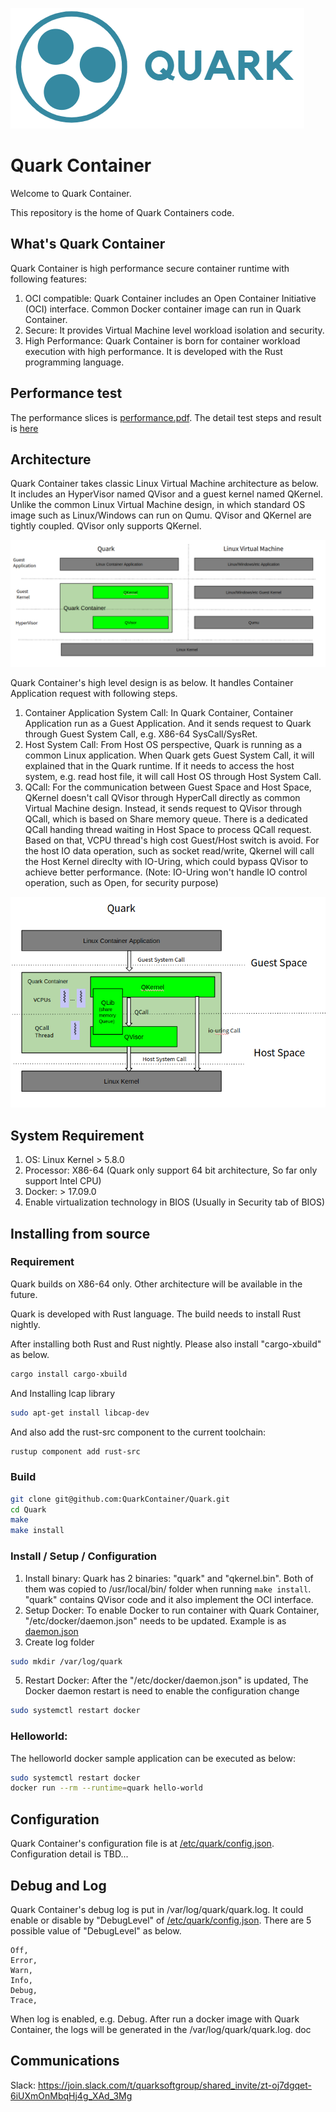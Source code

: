 ![Quark Container](doc/quark.png)
# Quark Container
Welcome to Quark Container.

This repository is the home of Quark Containers code.

## What's Quark Container

Quark Container is high performance secure container runtime with following features: 
1. OCI compatible: Quark Container includes an Open Container Initiative (OCI) interface. Common Docker container image can run in Quark Container.
2. Secure: It provides Virtual Machine level workload isolation and security.
3. High Performance: Quark Container is born for container workload execution with high performance. It is developed with the Rust programming language. 


## Performance test 

The performance slices is [performance.pdf](doc/performance.pdf). The detail test steps and result is [here](doc/perf_test.md)

## Architecture

Quark Container takes classic Linux Virtual Machine architecture as below. It includes an HyperVisor named QVisor and a guest kernel named QKernel. Unlike the common Linux Virtual Machine design, in which standard OS image such as Linux/Windows can run on Qumu. QVisor and QKernel are tightly coupled. QVisor only supports QKernel.

![Architecture](doc/architecture.png)

Quark Container's high level design is as below. It handles Container Application request with following steps.
 1. Container Application System Call: In Quark Container, Container Application run as a Guest Application. And it sends request to Quark through Guest System Call, e.g. X86-64 SysCall/SysRet.  
 2. Host System Call: From Host OS perspective, Quark is running as a common Linux application. When Quark gets Guest System Call, it will explained that in the Quark runtime. If it needs to access the host system, e.g. read host file, it will call Host OS through Host System Call.
 3. QCall: For the communication between Guest Space and Host Space, QKernel doesn't call QVisor through HyperCall directly as common Virtual Machine design. Instead, it sends request to QVisor through QCall, which is based on Share memory queue. There is a dedicated QCall handing thread waiting in Host Space to process QCall request. Based on that, VCPU thread's high cost Guest/Host switch is avoid. For the host IO data operation, such as socket read/write, Qkernel will call the Host Kernel direclty with IO-Uring, which could bypass QVisor to achieve better performance. (Note: IO-Uring won't handle IO control operation, such as Open, for security purpose)

![High Level Design](doc/hld.png)

## System Requirement
1. OS: Linux Kernel > 5.8.0
2. Processor: X86-64 (Quark only support 64 bit architecture, So far only support Intel CPU)
3. Docker: > 17.09.0
4. Enable virtualization technology in BIOS (Usually in Security tab of BIOS)

## Installing from source

### Requirement 
Quark builds on X86-64 only. Other architecture will be available in the future.

Quark is developed with Rust language. The build needs to install Rust nightly. 

After installing both Rust and Rust nightly. Please also install "cargo-xbuild" as below.
```sh
cargo install cargo-xbuild
```
And Installing lcap library
```sh
sudo apt-get install libcap-dev
```
And also add the rust-src component to the current toolchain:
```sh
rustup component add rust-src
```

### Build
```sh
git clone git@github.com:QuarkContainer/Quark.git
cd Quark
make
make install
```

### Install / Setup / Configuration
1. Install binary: Quark has 2 binaries: "quark" and "qkernel.bin". Both of them was copied to /usr/local/bin/ folder when running `make install`. "quark" contains QVisor code and it also implement the OCI interface.
2. Setup Docker: To enable Docker to run container with Quark Container, "/etc/docker/daemon.json" needs to be updated. Example is as [daemon.json](doc/daemon.json)
3. Create log folder
```sh
sudo mkdir /var/log/quark
```
5. Restart Docker: After the "/etc/docker/daemon.json" is updated, The Docker daemon restart is need to enable the configuration change
```sh
sudo systemctl restart docker
```

### Helloworld: 

The helloworld docker sample application can be executed as below:
```sh
sudo systemctl restart docker
docker run --rm --runtime=quark hello-world
```      
    
## Configuration
Quark Container's configuration file is at [/etc/quark/config.json](config.json). Configuration detail is TBD...

## Debug and Log
Quark Container's debug log is put in /var/log/quark/quark.log. It could enable or disable by "DebugLevel" of [/etc/quark/config.json](config.json). There are 5 possible value of "DebugLevel" as below.

    Off,
    Error,
    Warn,
    Info,
    Debug,
    Trace,
    
When log is enabled, e.g. Debug. After run a docker image with Quark Container, the logs will be generated in the /var/log/quark/quark.log.
doc

## Communications
Slack: https://join.slack.com/t/quarksoftgroup/shared_invite/zt-oj7dgqet-6iUXmOnMbqHj4g_XAd_3Mg
